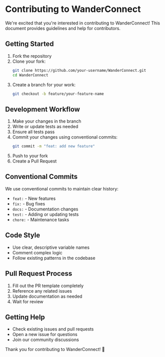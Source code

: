 # Contributing to WanderConnect

We're excited that you're interested in contributing to WanderConnect! This document provides guidelines and help for contributors.

## Getting Started

1. Fork the repository
2. Clone your fork:
   ```bash
   git clone https://github.com/your-username/WanderConnect.git
   cd WanderConnect
   ```
3. Create a branch for your work:
   ```bash
   git checkout -b feature/your-feature-name
   ```

## Development Workflow

1. Make your changes in the branch
2. Write or update tests as needed
3. Ensure all tests pass
4. Commit your changes using conventional commits:
   ```bash
   git commit -m "feat: add new feature"
   ```
5. Push to your fork
6. Create a Pull Request

## Conventional Commits

We use conventional commits to maintain clear history:
- `feat:` - New features
- `fix:` - Bug fixes
- `docs:` - Documentation changes
- `test:` - Adding or updating tests
- `chore:` - Maintenance tasks

## Code Style

- Use clear, descriptive variable names
- Comment complex logic
- Follow existing patterns in the codebase

## Pull Request Process

1. Fill out the PR template completely
2. Reference any related issues
3. Update documentation as needed
4. Wait for review

## Getting Help

- Check existing issues and pull requests
- Open a new issue for questions
- Join our community discussions

Thank you for contributing to WanderConnect! 🌟